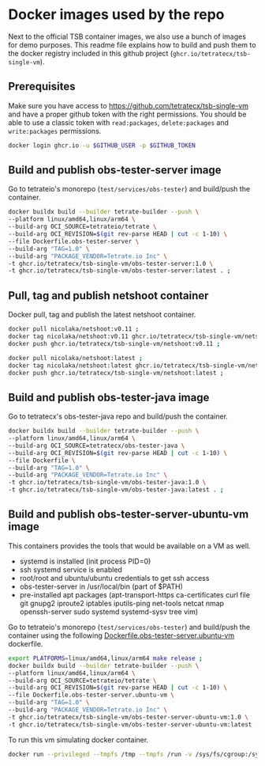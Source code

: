 # Docker images used by the repo

Next to the official TSB container images, we also use a bunch of images for demo purposes.
This readme file explains how to build and push them to the docker registry included in
this github project (`ghcr.io/tetratecx/tsb-single-vm`).

## Prerequisites

Make sure you have access to https://github.com/tetratecx/tsb-single-vm and have a proper
github token with the right permissions. You should be able to use a classic token with
`read:packages`, `delete:packages` and `write:packages` permissions.

```bash
docker login ghcr.io -u $GITHUB_USER -p $GITHUB_TOKEN
```

## Build and publish obs-tester-server image

Go to tetrateio's monorepo (`test/services/obs-tester`) and build/push the container.

```bash
docker buildx build --builder tetrate-builder --push \
--platform linux/amd64,linux/arm64 \
--build-arg OCI_SOURCE=tetrateio/tetrate \
--build-arg OCI_REVISION=$(git rev-parse HEAD | cut -c 1-10) \
--file Dockerfile.obs-tester-server \
--build-arg "TAG=1.0" \
--build-arg "PACKAGE_VENDOR=Tetrate.io Inc" \
-t ghcr.io/tetratecx/tsb-single-vm/obs-tester-server:1.0 \
-t ghcr.io/tetratecx/tsb-single-vm/obs-tester-server:latest . ;
```


## Pull, tag and publish netshoot container

Docker pull, tag and publish the latest netshoot container.

```bash
docker pull nicolaka/netshoot:v0.11 ;
docker tag nicolaka/netshoot:v0.11 ghcr.io/tetratecx/tsb-single-vm/netshoot:v0.11 ;
docker push ghcr.io/tetratecx/tsb-single-vm/netshoot:v0.11 ;

docker pull nicolaka/netshoot:latest ;
docker tag nicolaka/netshoot:latest ghcr.io/tetratecx/tsb-single-vm/netshoot:latest ;
docker push ghcr.io/tetratecx/tsb-single-vm/netshoot:latest ;
```

## Build and publish obs-tester-java image

Go to tetratecx's obs-tester-java repo and build/push the container.

```bash
docker buildx build --builder tetrate-builder --push \
--platform linux/amd64,linux/arm64 \
--build-arg OCI_SOURCE=tetratecx/obs-tester-java \
--build-arg OCI_REVISION=$(git rev-parse HEAD | cut -c 1-10) \
--file Dockerfile \
--build-arg "TAG=1.0" \
--build-arg "PACKAGE_VENDOR=Tetrate.io Inc" \
-t ghcr.io/tetratecx/tsb-single-vm/obs-tester-java:1.0 \
-t ghcr.io/tetratecx/tsb-single-vm/obs-tester-java:latest . ;
```

## Build and publish obs-tester-server-ubuntu-vm image

This containers provides the tools that would be available on a VM as well.
  - systemd is installed (init process PID=0)
  - ssh systemd service is enabled
  - root/root and ubuntu/ubuntu credentials to get ssh access
  - obs-tester-server in /usr/local/bin (part of $PATH)
  - pre-installed apt packages (apt-transport-https ca-certificates curl file git gnupg2 iproute2 iptables iputils-ping net-tools netcat nmap openssh-server sudo systemd systemd-sysv tree vim)

Go to tetrateio's monorepo (`test/services/obs-tester`) and build/push the container using the following [Dockerfile.obs-tester-server.ubuntu-vm](Dockerfile.obs-tester-server.ubuntu-vm) dockerfile.

```bash
export PLATFORMS=linux/amd64,linux/arm64 make release ;
docker buildx build --builder tetrate-builder --push \
--platform linux/amd64,linux/arm64 \
--build-arg OCI_SOURCE=tetrateio/tetrate \
--build-arg OCI_REVISION=$(git rev-parse HEAD | cut -c 1-10) \
--file Dockerfile.obs-tester-server.ubuntu-vm \
--build-arg "TAG=1.0" \
--build-arg "PACKAGE_VENDOR=Tetrate.io Inc" \
-t ghcr.io/tetratecx/tsb-single-vm/obs-tester-server-ubuntu-vm:1.0 \
-t ghcr.io/tetratecx/tsb-single-vm/obs-tester-server-ubuntu-vm:latest . ;
```

To run this vm simulating docker container.

```bash
docker run --privileged --tmpfs /tmp --tmpfs /run -v /sys/fs/cgroup:/sys/fs/cgroup --cgroupns=host -it --name=obs-tester-server-ubuntu-vm ghcr.io/tetratecx/tsb-single-vm/obs-tester-server-ubuntu-vm:latest ;
```

